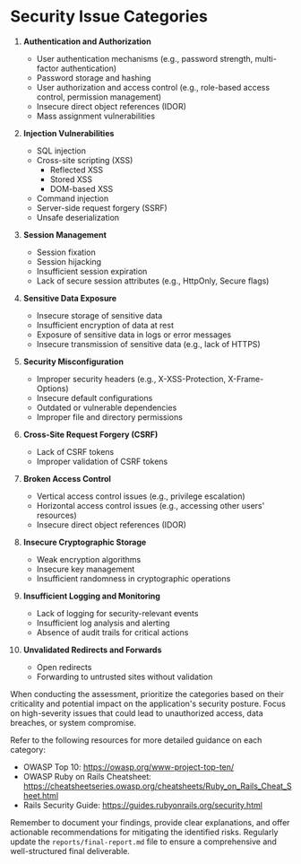 # Security Issue Categories

1. **Authentication and Authorization**
   - User authentication mechanisms (e.g., password strength, multi-factor authentication)
   - Password storage and hashing
   - User authorization and access control (e.g., role-based access control, permission management)
   - Insecure direct object references (IDOR)
   - Mass assignment vulnerabilities

2. **Injection Vulnerabilities**
   - SQL injection
   - Cross-site scripting (XSS)
     - Reflected XSS
     - Stored XSS
     - DOM-based XSS
   - Command injection
   - Server-side request forgery (SSRF)
   - Unsafe deserialization

3. **Session Management**
   - Session fixation
   - Session hijacking
   - Insufficient session expiration
   - Lack of secure session attributes (e.g., HttpOnly, Secure flags)

4. **Sensitive Data Exposure**
   - Insecure storage of sensitive data
   - Insufficient encryption of data at rest
   - Exposure of sensitive data in logs or error messages
   - Insecure transmission of sensitive data (e.g., lack of HTTPS)

5. **Security Misconfiguration**
   - Improper security headers (e.g., X-XSS-Protection, X-Frame-Options)
   - Insecure default configurations
   - Outdated or vulnerable dependencies
   - Improper file and directory permissions

6. **Cross-Site Request Forgery (CSRF)**
   - Lack of CSRF tokens
   - Improper validation of CSRF tokens

7. **Broken Access Control**
   - Vertical access control issues (e.g., privilege escalation)
   - Horizontal access control issues (e.g., accessing other users' resources)
   - Insecure direct object references (IDOR)

8. **Insecure Cryptographic Storage**
   - Weak encryption algorithms
   - Insecure key management
   - Insufficient randomness in cryptographic operations

9. **Insufficient Logging and Monitoring**
   - Lack of logging for security-relevant events
   - Insufficient log analysis and alerting
   - Absence of audit trails for critical actions

10. **Unvalidated Redirects and Forwards**
    - Open redirects
    - Forwarding to untrusted sites without validation

When conducting the assessment, prioritize the categories based on their criticality and potential impact on the application's security posture. Focus on high-severity issues that could lead to unauthorized access, data breaches, or system compromise.

Refer to the following resources for more detailed guidance on each category:
- OWASP Top 10: https://owasp.org/www-project-top-ten/
- OWASP Ruby on Rails Cheatsheet: https://cheatsheetseries.owasp.org/cheatsheets/Ruby_on_Rails_Cheat_Sheet.html
- Rails Security Guide: https://guides.rubyonrails.org/security.html

Remember to document your findings, provide clear explanations, and offer actionable recommendations for mitigating the identified risks. Regularly update the `reports/final-report.md` file to ensure a comprehensive and well-structured final deliverable.

